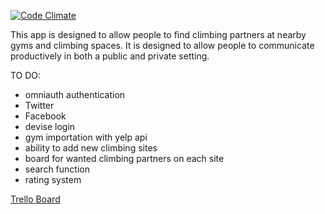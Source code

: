 [![Code Climate](https://codeclimate.com/github/hzab/climbing/badges/gpa.svg)](https://codeclimate.com/github/hzab/climbing)


This app is designed to allow people to find climbing partners at nearby gyms and climbing spaces. It is designed to allow people to communicate productively in both a public and private setting.


TO DO:

* omniauth authentication
 * Twitter
 * Facebook
 * devise login
* gym importation with yelp api
* ability to add new climbing sites
* board for wanted climbing partners on each site
* search function
* rating system

[Trello Board](https://trello.com/b/MQD1DWA1/climbing-sites)

